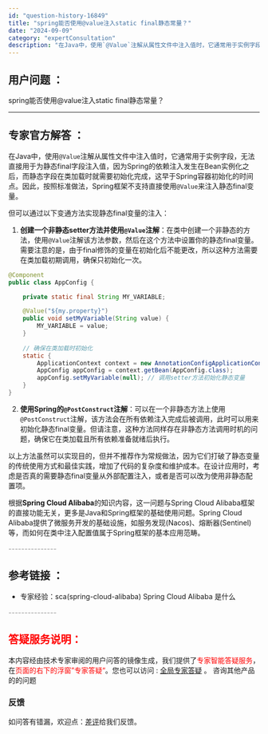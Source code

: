 ```yaml
---
id: "question-history-16849"
title: "spring能否使用@value注入static final静态常量？"
date: "2024-09-09"
category: "expertConsultation"
description: "在Java中，使用`@Value`注解从属性文件中注入值时，它通常用于实例字段，无法直接用于为静态final字段注入值，因为Spring的依赖注入发生在Bean实例化之后，而静态字段在类加载时就需要初始化完成，这早于Spring容器初始化的时间点。因此，按照标准做法，Spring框架不支持直接使用`"
---
```


## 用户问题 ： 
 spring能否使用@value注入static final静态常量？  

---------------
## 专家官方解答 ：

在Java中，使用`@Value`注解从属性文件中注入值时，它通常用于实例字段，无法直接用于为静态final字段注入值，因为Spring的依赖注入发生在Bean实例化之后，而静态字段在类加载时就需要初始化完成，这早于Spring容器初始化的时间点。因此，按照标准做法，Spring框架不支持直接使用`@Value`来注入静态final变量。

但可以通过以下变通方法实现静态final变量的注入：

1. **创建一个非静态setter方法并使用`@Value`注解**：在类中创建一个非静态的方法，使用`@Value`注解该方法参数，然后在这个方法中设置你的静态final变量。需要注意的是，由于final修饰的变量在初始化后不能更改，所以这种方法需要在类加载初期调用，确保只初始化一次。

```java
@Component
public class AppConfig {

    private static final String MY_VARIABLE;

    @Value("${my.property}")
    public void setMyVariable(String value) {
        MY_VARIABLE = value;
    }
    
    // 确保在类加载时初始化
    static {
        ApplicationContext context = new AnnotationConfigApplicationContext(AppConfig.class);
        AppConfig appConfig = context.getBean(AppConfig.class);
        appConfig.setMyVariable(null); // 调用setter方法初始化静态变量
    }
}
```

2. **使用Spring的`@PostConstruct`注解**：可以在一个非静态方法上使用`@PostConstruct`注解，该方法会在所有依赖注入完成后被调用，此时可以用来初始化静态final变量。但请注意，这种方法同样存在非静态方法调用时机的问题，确保它在类加载且所有依赖准备就绪后执行。

以上方法虽然可以实现目的，但并不推荐作为常规做法，因为它们打破了静态变量的传统使用方式和最佳实践，增加了代码的复杂度和维护成本。在设计应用时，考虑是否真的需要静态final变量从外部配置注入，或者是否可以改为使用非静态配置项。

根据**Spring Cloud Alibaba**的知识内容，这一问题与Spring Cloud Alibaba框架的直接功能无关，更多是Java和Spring框架的基础使用问题。Spring Cloud Alibaba提供了微服务开发的基础设施，如服务发现(Nacos)、熔断器(Sentinel)等，而如何在类中注入配置值属于Spring框架的基本应用范畴。


<font color="#949494">---------------</font> 


## 参考链接 ：

* 专家经验：sca(spring-cloud-alibaba) Spring Cloud Alibaba 是什么 


 <font color="#949494">---------------</font> 
 


## <font color="#FF0000">答疑服务说明：</font> 

本内容经由技术专家审阅的用户问答的镜像生成，我们提供了<font color="#FF0000">专家智能答疑服务</font>，在<font color="#FF0000">页面的右下的浮窗”专家答疑“</font>。您也可以访问 : [全局专家答疑](https://answer.opensource.alibaba.com/docs/intro) 。 咨询其他产品的的问题

### 反馈
如问答有错漏，欢迎点：[差评](https://ai.nacos.io/user/feedbackByEnhancerGradePOJOID?enhancerGradePOJOId=16868)给我们反馈。

